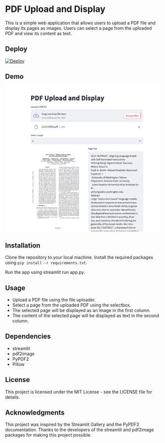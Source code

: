 # PDF Upload and Display

This is a simple web application that allows users to upload a PDF file and display its pages as images. Users can select a page from the uploaded PDF and view its content as text.

## Deploy

[![Deploy](https://www.herokucdn.com/deploy/button.svg)](https://heroku.com/deploy)

## Demo

![](img/demo.png)

## Installation

Clone the repository to your local machine.
Install the required packages using `pip install -r requirements.txt`.

Run the app using streamlit run app.py.

## Usage

- Upload a PDF file using the file uploader.
- Select a page from the uploaded PDF using the selectbox.
- The selected page will be displayed as an image in the first column.
- The content of the selected page will be displayed as text in the second column.

## Dependencies

- streamlit
- pdf2image
- PyPDF2
- Pillow

## License

This project is licensed under the MIT License - see the LICENSE file for details.

## Acknowledgments

This project was inspired by the Streamlit Gallery and the PyPDF2 documentation.
Thanks to the developers of the streamlit and pdf2image packages for making this project possible.
